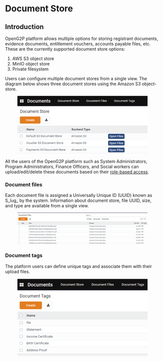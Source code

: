 # Document Store

## Introduction

OpenG2P platform allows multiple options for storing registrant documents, evidence documents, entitlement vouchers, accounts payable files, etc. These are the currently supported document store options:

1. AWS S3 object store
2. MinIO object store
3. Private filesystem

Users can configure multiple document stores from a single view. The diagram below shows three document stores using the Amazon S3 object-store.

<figure><img src="../.gitbook/assets/document-storage-options.png" alt=""><figcaption></figcaption></figure>

All the users of the OpenG2P platform such as System Administrators, Program Administrators, Finance Officers, and Social workers can upload/edit/delete these documents based on their [role-based access](role-based-access-control.md#pre-defined-groups).

### Document files

Each document file is assigned a Universally Unique ID (UUID) known as S_lug_ by the system. Information about document store, file UUID, size, and type are available from a single view.

<figure><img src="../.gitbook/assets/document-files.png" alt=""><figcaption></figcaption></figure>

### Document tags

The platform users can define unique tags and associate them with their upload files.&#x20;

<figure><img src="../.gitbook/assets/document-tags.png" alt=""><figcaption></figcaption></figure>

&#x20;
